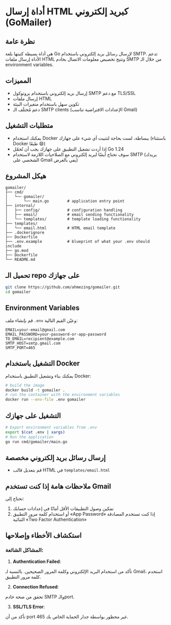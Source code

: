 # أداة إرسال HTML كبريد إلكتروني (GoMailer)

## نظرة عامة

هي أداة بسيطة كتبتها بلغة Go لإرسال رسائل بريد إلكتروني باستخدام SMTP. تدعم الأداة إرسال ملفات HTML وتتيح تخصيص معلومات الاتصال بخادم SMTP من خلال الـ environment variables.

## المميزات

- إرسال بريد إلكتروني باستخدام بروتوكول SMTP مع دعم TLS/SSL
- إرسال ملفات HTML
- تكوين سهل باستخدام متغيرات البيئة
- دعم مُختلَف الـ SMTP clients (الإعدادات الافتراضية تناسب Gmail)

## متطلبات التشغيل

- يمكنك استخدام Docker ببساطة، لست بحاجة لتثبيت أي شيء على جهازك (باستثناء Docker طبعًا 😄)
- إذا أردت تشغيل التطبيق على جهازك يجب أن تُحمّل Go 1.24
- سوف تحتاج أيضًا لبريد إلكتروني مع الصلاحيات اللازمة لاستخدام SMTP (بريدك الشخصي على Gmail يفي بالغرض)

## هيكل المشروع

```
gomailer/
├── cmd/
│   └── gomailer/
│       └── main.go        # application entry point
├── internal/
│   ├── config/            # configuration handling
│   ├── email/             # email sending functionality
│   └── templates/         # template loading functionality
├── templates/
│   └── email.html         # HTML email template
├── .dockerignore
├── Dockerfile
├── .env.example           # blueprint of what your .env should include
├── go.mod
├── Dockerfile
└── README.md
```

## تحميل الـ repo على جهازك

```bash
git clone https://github.com/ahmezing/gomailer.git
cd gomailer
```

## Environment Variables

قم بإنشاء ملف `.env` وعيّن القيم التالية:

```
EMAIL=your-email@gmail.com
EMAIL_PASSWORD=your-password-or-app-password
TO_EMAIL=recipient@example.com
SMTP_HOST=smtp.gmail.com
SMTP_PORT=465
```

## التشغيل باستخدام Docker

يمكنك بناء وتشغيل التطبيق باستخدام Docker:

```bash
# build the image
docker build -t gomailer .
# run the container with the environment variables
docker run --env-file .env gomailer
```

## التشغيل على جهازك

```bash
# Export environment variables from .env
export $(cat .env | xargs)
# Run the application
go run cmd/gomailer/main.go
```

## إرسال رسائل بريد إلكتروني مخصصة

- قم بتعديل قالب HTML في `templates/email.html`

## ملاحظات هامة إذا كنت تستخدم Gmail

تحتاج إلى:

1. تمكين وصول التطبيقات الأقل أمانًا في إعدادات حسابك
2. أو استخدام كلمة مرور التطبيق «App Password» إذا كنت تستخدم المصادقة الثنائية «Two Factor Authentication»

## استكشاف الأخطاء وإصلاحها

### المشاكل الشائعة:

1. **Authentication Failed**:

تأكد من استخدام البريد الإلكتروني وكلمة المرور الصحيحين. بالنسبة لـ Gmail، استخدم كلمة مرور التطبيق.

2. **Connection Refused**:

تحقق من صحة خادم SMTP والـport.

3. **SSL/TLS Error**:

تأكد من أن port 465 غير محظور بواسطة جدار الحماية الخاص بك.
